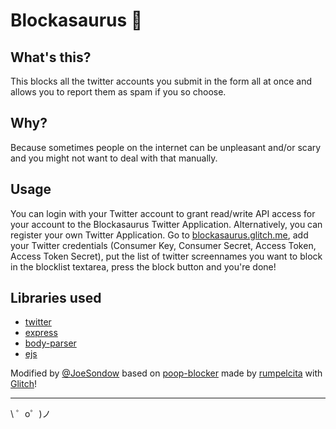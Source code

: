 Blockasaurus 🦖
=================

What's this?
------------

This blocks all the twitter accounts you submit in the form all at once and allows you to report them as spam if you so choose.

Why?
----

Because sometimes people on the internet can be unpleasant and/or scary and you might not want to deal with that manually.

Usage
-----

You can login with your Twitter account to grant read/write API access for your account to the Blockasaurus Twitter Application. Alternatively, you can register your own Twitter Application. Go to [blockasaurus.glitch.me](https://blockasaurus.glitch.me/), add your Twitter credentials (Consumer Key, Consumer Secret, Access Token, Access Token Secret), put the list of twitter screennames you want to block in the blocklist textarea, press the block button and you're done!


Libraries used
--------------

- [twitter](https://www.npmjs.com/package/twitter)
- [express](https://expressjs.com/)
- [body-parser](https://github.com/expressjs/body-parser)
- [ejs](http://ejs.co/)



Modified by [@JoeSondow](https://twitter.com/JoeSondow) based on [poop-blocker](https://poop-blocker.glitch.me/) made by [rumpelcita](https://github.com/Rumpelcita) with [Glitch](https://glitch.com)!


-------------------

\ ゜o゜)ノ
